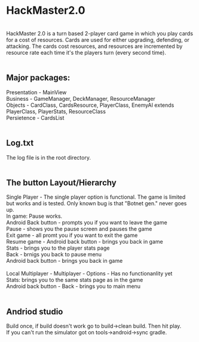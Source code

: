 # HackMaster2.0
<br />
HackMaster 2.0 is a turn based 2-player card game in which you play cards for a cost of resources. Cards are used for either upgrading, defending, or attacking. The cards cost resources, and resources are incremented by resource rate each time it's the players turn (every second time). <br /><br />

## Major packages:
  Presentation - MainView <br />
  Business - GameManager, DeckManager, ResourceManager <br />
  Objects - CardClass, CardsResource, PlayerClass, EnemyAI extends PlayerClass, PlayerStats, ResourceClass <br />
  Persietence - CardsList<br /><br />
  

## Log.txt
The log file is in the root directory.
<br /><br />

## The button Layout/Hierarchy
Single Player - The single player option is functional. The game is limited but works and is tested. Only known bug is that "Botnet gen." never goes up.<br />
  In game: Pause works.<br />
    Android Back button - prompts you if you want to leave the game<br />
    Pause - shows you the pause screen and pauses the game<br />
      Exit game - all promt you if you want to exit the game<br />
      Resume game - Android back button - brings you back in game<br />
      Stats - brings you to the player stats page<br />
        Back - brnigs you back to pause menu<br />
        Android back button - brings you back in game<br /><br />
Local Multiplayer - Multiplayer - Options - Has no functionanlity yet<br />
Stats: brings you to the same stats page as in the game<br />
  Android back button - Back - brings you to main menu<br /><br />


## Andriod studio 
Build once, if build doesn't work go to build->clean build. Then hit play.<br /> 
If you can't run the simulator got on tools->android->sync gradle.<br />
